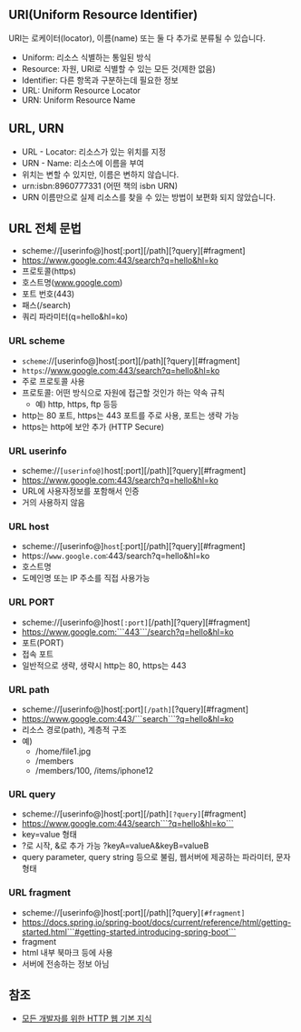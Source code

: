 ## URI(Uniform Resource Identifier)
URI는 로케이터(locator), 이름(name) 또는 둘 다 추가로 분류될 수 있습니다.
* Uniform: 리소스 식별하는 통일된 방식
* Resource: 자원, URI로 식별할 수 있는 모든 것(제한 없음)
* Identifier: 다른 항목과 구분하는데 필요한 정보
* URL: Uniform Resource Locator
* URN: Uniform Resource Name

## URL, URN
* URL - Locator: 리소스가 있는 위치를 지정
* URN - Name: 리소스에 이름을 부여
* 위치는 변할 수 있지만, 이름은 변하지 않습니다.
* urn:isbn:8960777331 (어떤 책의 isbn URN)
* URN 이름만으로 실제 리소스를 찾을 수 있는 방법이 보편화 되지 않았습니다.

## URL 전체 문법
* scheme://[userinfo@]host[:port][/path][?query][#fragment]
* https://www.google.com:443/search?q=hello&hl=ko
* 프로토콜(https)
* 호스트명(www.google.com)
* 포트 번호(443)
* 패스(/search)
* 쿼리 파라미터(q=hello&hl=ko)

### URL scheme
* ```scheme```://[userinfo@]host[:port][/path][?query][#fragment]
* ```https```://www.google.com:443/search?q=hello&hl=ko
* 주로 프로토콜 사용
* 프로토콜: 어떤 방식으로 자원에 접근할 것인가 하는 약속 규칙
  * 예) http, https, ftp 등등
* http는 80 포트, https는 443 포트를 주로 사용, 포트는 생략 가능
* https는 http에 보안 추가 (HTTP Secure)

### URL userinfo
* scheme://```[userinfo@]```host[:port][/path][?query][#fragment]
* https://www.google.com:443/search?q=hello&hl=ko
* URL에 사용자정보를 포함해서 인증
* 거의 사용하지 않음

### URL host
* scheme://[userinfo@]```host```[:port][/path][?query][#fragment]
* https://```www.google.com```:443/search?q=hello&hl=ko
* 호스트명
* 도메인명 또는 IP 주소를 직접 사용가능

### URL PORT
* scheme://[userinfo@]host```[:port]```[/path][?query][#fragment]
* https://www.google.com:```443```/search?q=hello&hl=ko
* 포트(PORT)
* 접속 포트
* 일반적으로 생략, 생략시 http는 80, https는 443

### URL path
* scheme://[userinfo@]host[:port]```[/path]```[?query][#fragment]
* https://www.google.com:443/```search```?q=hello&hl=ko
* 리소스 경로(path), 계층적 구조
* 예)
  * /home/file1.jpg
  * /members
  * /members/100, /items/iphone12

### URL query
* scheme://[userinfo@]host[:port][/path]```[?query]```[#fragment]
* https://www.google.com:443/search```?q=hello&hl=ko```
* key=value 형태
* ?로 시작, &로 추가 가능 ?keyA=valueA&keyB=valueB
* query parameter, query string 등으로 불림, 웹서버에 제공하는 파라미터, 문자 형태

### URL fragment
* scheme://[userinfo@]host[:port][/path][?query]```[#fragment]```
* https://docs.spring.io/spring-boot/docs/current/reference/html/getting-started.html```#getting-started.introducing-spring-boot```
* fragment
* html 내부 북마크 등에 사용
* 서버에 전송하는 정보 아님

## 참조
* [모든 개발자를 위한 HTTP 웹 기본 지식](https://www.inflearn.com/course/http-%EC%9B%B9-%EB%84%A4%ED%8A%B8%EC%9B%8C%ED%81%AC/dashboard)